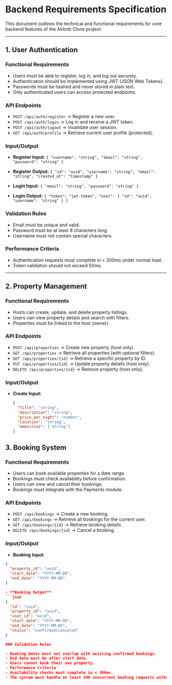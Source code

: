 # Backend Requirements Specification

This document outlines the technical and functional requirements for core backend features of the Airbnb Clone project.

---

## 1. User Authentication

### Functional Requirements
- Users must be able to register, log in, and log out securely.
- Authentication should be implemented using JWT (JSON Web Tokens).
- Passwords must be hashed and never stored in plain text.
- Only authenticated users can access protected endpoints.

### API Endpoints
- `POST /api/auth/register` → Register a new user.
- `POST /api/auth/login` → Log in and receive a JWT token.
- `POST /api/auth/logout` → Invalidate user session.
- `GET /api/auth/profile` → Retrieve current user profile (protected).

### Input/Output
- **Register Input:** `{ "username": "string", "email": "string", "password": "string" }`
- **Register Output:** `{ "id": "uuid", "username": "string", "email": "string", "created_at": "timestamp" }`

- **Login Input:** `{ "email": "string", "password": "string" }`
- **Login Output:** `{ "token": "jwt-token", "user": { "id": "uuid", "username": "string" } }`

### Validation Rules
- Email must be unique and valid.
- Password must be at least 8 characters long.
- Username must not contain special characters.

### Performance Criteria
- Authentication requests must complete in < 200ms under normal load.
- Token validation should not exceed 50ms.

---

## 2. Property Management

### Functional Requirements
- Hosts can create, update, and delete property listings.
- Users can view property details and search with filters.
- Properties must be linked to the host (owner).

### API Endpoints
- `POST /api/properties` → Create new property (host only).
- `GET /api/properties` → Retrieve all properties (with optional filters).
- `GET /api/properties/{id}` → Retrieve a specific property by ID.
- `PUT /api/properties/{id}` → Update property details (host only).
- `DELETE /api/properties/{id}` → Remove property (host only).

### Input/Output
- **Create Input:**  
  ```json
  {
    "title": "string",
    "description": "string",
    "price_per_night": "number",
    "location": "string",
    "amenities": ["string"]
  }

## 3. Booking System
### Functional Requirements

- Users can book available properties for a date range.
- Bookings must check availability before confirmation.
- Users can view and cancel their bookings.
- Bookings must integrate with the Payments module.

### API Endpoints

- `POST /api/bookings` → Create a new booking.
- `GET /api/bookings` → Retrieve all bookings for the current user.
- `GET /api/bookings/{id}` → Retrieve booking details.
- `DELETE /api/bookings/{id}` → Cancel a booking.

### Input/Output
- **Booking Input**:
```json
{
  "property_id": "uuid",
  "start_date": "YYYY-MM-DD",
  "end_date": "YYYY-MM-DD"
}

- **Booking Output**
```json
{
  "id": "uuid",
  "property_id": "uuid",
  "user_id": "uuid",
  "start_date": "YYYY-MM-DD",
  "end_date": "YYYY-MM-DD",
  "status": "confirmed|canceled"
}

### Validation Rules

- Booking dates must not overlap with existing confirmed bookings.
- End date must be after start date.
- Users cannot book their own property.
- Performance Criteria
- Availability checks must complete in < 300ms.
- The system must handle at least 100 concurrent booking requests without data conflicts.